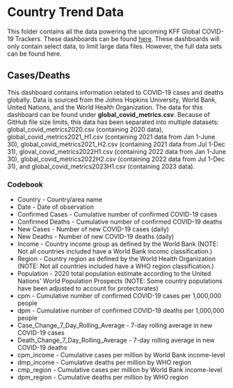# Country Trend Data
This folder contains all the data powering the upcoming KFF Global COVID-19 Trackers. These dashboards can be found [here](https://www.kff.org/coronavirus-covid-19/fact-sheet/coronavirus-tracker/). These dashboards will only contain select data, to limit large data files. However, the full data sets can be found here. 

## Cases/Deaths
This dashboard contains information related to COVID-19 cases and deaths globally. Data is sourced from the Johns Hopkins University, World Bank, United Nations, and the World Health Organization. The data for this dashboard can be found under **global_covid_metrics.csv**. Because of GitHub file size limits, this data has been separated into multiple datasets: global_covid_metrics2020.csv (containing 2020 data), global_covid_metrics2021_H1.csv (containing 2021 data from Jan 1-June 30), global_covid_metrics2021_H2.csv (containing 2021 data from Jul 1-Dec 31), gloval_covid_metrics2022H1.csv (containing 2022 data from Jan 1-June 30), global_covid_metrics2022H2.csv (containing 2022 data from Jul 1-Dec 31), and global_covid_metrics2023H1.csv (containing 2023 data).  

### Codebook

- Country - Country/area name
- Date - Date of observation
- Confirmed Cases - Cumulative number of confirmed COVID-19 cases
- Confirmed Deaths - Cumulative number of confirmed COVID-19 deaths
- New Cases - Number of new COVID-19 cases (daily)
- New Deaths - Number of new COVID-19 deaths (daily)
- Income - Country income group as defined by the World Bank (NOTE: Not all countries included have a World Bank incomc classification.)
- Region - Country region as defined by the World Health Organization (NOTE: Not all countries included have a WHO region classification.)
- Population - 2020 total population estimate according to the United Nations' World Population Prospects (NOTE: Some country populations have been adjusted to account for protectorates)
- cpm - Cumulative number of confirmed COVID-19 cases per 1,000,000 people
- dpm - Cumulative number of confirmed COVID-19 deaths per 1,000,000 people
- Case_Change_7_Day_Rolling_Average - 7-day rolling average in new COVID-19 cases
- Death_Change_7_Day_Rolling_Average - 7-day rolling average in new COVID-19 deaths
- cpm_income - Cumulative cases per million by World Bank income-level
- dmp_income - Cumulative deaths per million by WHO region
- cmp_region - Cumulative cases per million by World Bank income-level
- dpm_region - Cumulative deaths per million by WHO region
